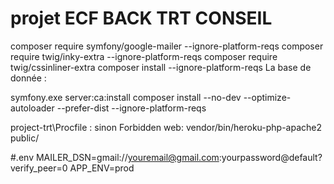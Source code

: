 # projet ECF BACK TRT CONSEIL 

composer require symfony/google-mailer --ignore-platform-reqs
composer require twig/inky-extra --ignore-platform-reqs
composer require twig/cssinliner-extra
composer install --ignore-platform-reqs
La base de donnée :


symfony.exe server:ca:install 
composer install --no-dev --optimize-autoloader --prefer-dist  --ignore-platform-reqs


project-trt\Procfile : sinon Forbidden 
web: vendor/bin/heroku-php-apache2 public/



#.env
MAILER_DSN=gmail://youremail@gmail.com:yourpassword@default?verify_peer=0
APP_ENV=prod 